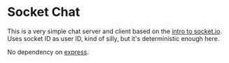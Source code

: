 # Socket Chat

This is a very simple chat server and client based on the [intro to
socket.io](http://socket.io/get-started/chat/). Uses socket ID as 
user ID, kind of silly, but it's deterministic enough here. 

No dependency on [express](http://expressjs.com).
